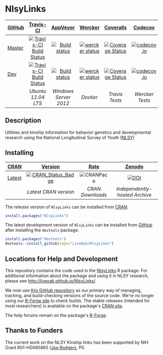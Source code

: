 NlsyLinks
================

| [GitHub](https://github.com/LiveOak/NlsyLinks) | [Travis-CI](https://travis-ci.org/LiveOak/NlsyLinks/builds) | [AppVeyor](https://ci.appveyor.com/project/wibeasley/nlsylinks/history) | [Wercker](https://app.wercker.com/#applications/5590d20a4fea05eb7a02e590) | [Coveralls](https://coveralls.io/r/LiveOak/NlsyLinks) | [Codecov](https://codecov.io/github/LiveOak/NlsyLinks)
| :----- | :---------------------------: | :------------: | :-------: | :-------: | :-------: | 
| [Master](https://github.com/LiveOak/NlsyLinks/tree/master) |  [![Travis-CI Build Status](https://travis-ci.org/LiveOak/NlsyLinks.png?branch=master)](https://travis-ci.org/LiveOak/NlsyLinks) | [![Build status](https://ci.appveyor.com/api/projects/status/fo1oeqn9734dhhmu/branch/master?svg=true)](https://ci.appveyor.com/project/wibeasley/nlsylinks/branch/master) | [![wercker status](https://app.wercker.com/status/928102b057451d7a43ebbacc13468de3/s "wercker status")](https://app.wercker.com/project/bykey/928102b057451d7a43ebbacc13468de3) |  [![Coverage Status](https://coveralls.io/repos/LiveOak/NlsyLinks/badge.svg?branch=master)](https://coveralls.io/r/LiveOak/NlsyLinks?branch=master) | [![codecov.io](http://codecov.io/github/LiveOak/NlsyLinks/coverage.svg?branch=master)](http://codecov.io/github/LiveOak/NlsyLinks?branch=master) | 
| [Dev](https://github.com/LiveOak/NlsyLinks/tree/dev) | [![Travis-CI Build Status](https://travis-ci.org/LiveOak/NlsyLinks.png?branch=dev)](https://travis-ci.org/LiveOak/NlsyLinks) | [![Build status](https://ci.appveyor.com/api/projects/status/fo1oeqn9734dhhmu/branch/dev?svg=true)](https://ci.appveyor.com/project/wibeasley/nlsylinks/branch/dev) | [![wercker status](https://app.wercker.com/status/928102b057451d7a43ebbacc13468de3/s/dev "wercker status")](https://app.wercker.com/project/bykey/928102b057451d7a43ebbacc13468de3) | [![Coverage Status](https://coveralls.io/repos/LiveOak/NlsyLinks/badge.svg?branch=dev)](https://coveralls.io/r/LiveOak/NlsyLinks?branch=dev) | [![codecov.io](http://codecov.io/github/LiveOak/NlsyLinks/coverage.svg?branch=dev)](http://codecov.io/github/LiveOak/NlsyLinks?branch=dev) |
| | *Ubuntu 12.04 LTS* | *Windows Server 2012* | *Docker* | *Travis Tests* | *Wercker Tests* |

## Description

Utilities and kinship information for behavior genetics and
developmental research using the National Longitudinal Survey of Youth
([NLSY](http://www.bls.gov/nls/))

## Installing 

| [CRAN](http://cran.r-project.org/) | [Version](https://cran.r-project.org/package=NlsyLinks) | [Rate](http://cranlogs.r-pkg.org/) | [Zenodo](https://zenodo.org/search?ln=en&p=nlsylinks) | 
|  :---- | :----: | :----: | :----: |
| [Latest](https://cran.r-project.org/package=NlsyLinks) | [![CRAN_Status_Badge](http://www.r-pkg.org/badges/version/NlsyLinks)](https://cran.r-project.org/package=NlsyLinks) | ![CRANPace](http://cranlogs.r-pkg.org/badges/NlsyLinks) | [![DOI](https://zenodo.org/badge/doi/10.5281/zenodo.49941.svg)](http://dx.doi.org/10.5281/zenodo.49941) |
|   | *Latest CRAN version* | *CRAN Downloads* | *Independently-hosted Archive* |

The *release* version of `NlsyLinks` can be installed from [CRAN](https://cran.r-project.org/package=NlsyLinks).

```r
install.packages("NlsyLinks")
```

The latest *development* version of `NlsyLinks` can be installed from [GitHub](https://github.com/LiveOak/NlsyLinks/) after installing the `devtools` package.

```r
install.packages("devtools")
devtools::install_github(repo="LiveOak/NlsyLinks")
```

## Locations for Help and Development

This repository contains the code used in the [NlsyLinks](https://cran.r-project.org/package=NlsyLinks) R package.  For additional information about the package and using it in NLSY research, please see http://liveoak.github.io/NlsyLinks/

We now use  [this GitHub repository](https://github.com/LiveOak/NlsyLinksStaging) as our primary way of managing, tracking, and build-checking versions of the source code.  We're no longer using our [R-Forge site](https://r-forge.r-project.org/projects/nlsylinks/) to check builds.  The stable releases (intended for most researchers) is available on the package's  [CRAN site](https://cran.r-project.org/package=NlsyLinks).

The help forums remain on the package's [R-Forge](https://r-forge.r-project.org/forum/?group_id=1330).  

## Thanks to Funders
The current work on the NLSY Kinship links has been supported by NIH Grant R01-HD065865 ([Joe Rodgers](http://www.vanderbilt.edu/psychological_sciences/bio/joe-rodgers), PI). 
